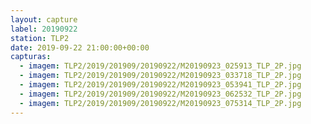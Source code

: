 ```yaml
---
layout: capture
label: 20190922
station: TLP2
date: 2019-09-22 21:00:00+00:00
capturas:
  - imagem: TLP2/2019/201909/20190922/M20190923_025913_TLP_2P.jpg
  - imagem: TLP2/2019/201909/20190922/M20190923_033718_TLP_2P.jpg
  - imagem: TLP2/2019/201909/20190922/M20190923_053941_TLP_2P.jpg
  - imagem: TLP2/2019/201909/20190922/M20190923_062532_TLP_2P.jpg
  - imagem: TLP2/2019/201909/20190922/M20190923_075314_TLP_2P.jpg
---
```

